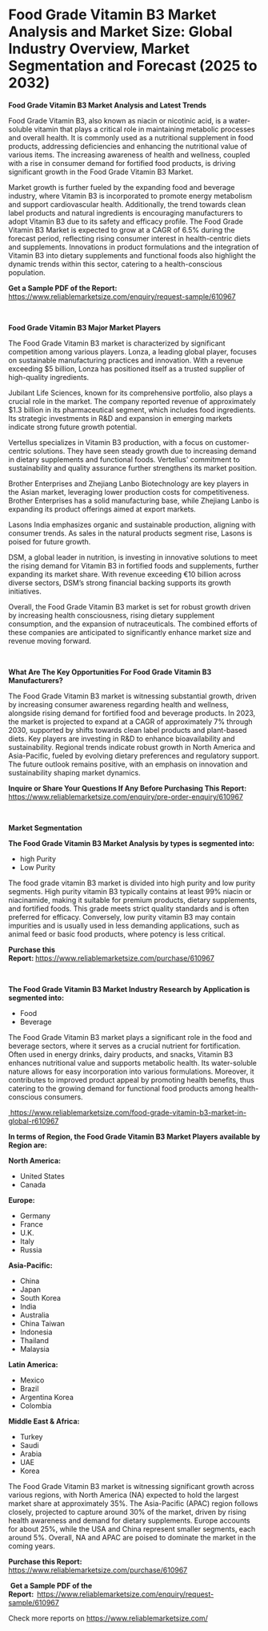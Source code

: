 <p><h1>Food Grade Vitamin B3 Market Analysis and Market Size: Global Industry Overview, Market Segmentation and Forecast (2025 to 2032)</h1></p><p><strong>Food Grade Vitamin B3 Market Analysis and Latest Trends</strong></p>
<p><p>Food Grade Vitamin B3, also known as niacin or nicotinic acid, is a water-soluble vitamin that plays a critical role in maintaining metabolic processes and overall health. It is commonly used as a nutritional supplement in food products, addressing deficiencies and enhancing the nutritional value of various items. The increasing awareness of health and wellness, coupled with a rise in consumer demand for fortified food products, is driving significant growth in the Food Grade Vitamin B3 Market.</p><p>Market growth is further fueled by the expanding food and beverage industry, where Vitamin B3 is incorporated to promote energy metabolism and support cardiovascular health. Additionally, the trend towards clean label products and natural ingredients is encouraging manufacturers to adopt Vitamin B3 due to its safety and efficacy profile. The Food Grade Vitamin B3 Market is expected to grow at a CAGR of 6.5% during the forecast period, reflecting rising consumer interest in health-centric diets and supplements. Innovations in product formulations and the integration of Vitamin B3 into dietary supplements and functional foods also highlight the dynamic trends within this sector, catering to a health-conscious population.</p></p>
<p><strong>Get a Sample PDF of the Report:&nbsp;</strong> <a href="https://www.reliablemarketsize.com/enquiry/request-sample/610967?utm_campaign=2457&utm_medium=2&utm_source=Github&utm_content=ia&utm_term=23032025&utm_id=food-grade-vitamin-b3">https://www.reliablemarketsize.com/enquiry/request-sample/610967</a></p>
<p>&nbsp;</p>
<p><strong>Food Grade Vitamin B3 Major Market Players</strong></p>
<p><p>The Food Grade Vitamin B3 market is characterized by significant competition among various players. Lonza, a leading global player, focuses on sustainable manufacturing practices and innovation. With a revenue exceeding $5 billion, Lonza has positioned itself as a trusted supplier of high-quality ingredients.</p><p>Jubilant Life Sciences, known for its comprehensive portfolio, also plays a crucial role in the market. The company reported revenue of approximately $1.3 billion in its pharmaceutical segment, which includes food ingredients. Its strategic investments in R&D and expansion in emerging markets indicate strong future growth potential.</p><p>Vertellus specializes in Vitamin B3 production, with a focus on customer-centric solutions. They have seen steady growth due to increasing demand in dietary supplements and functional foods. Vertellus' commitment to sustainability and quality assurance further strengthens its market position.</p><p>Brother Enterprises and Zhejiang Lanbo Biotechnology are key players in the Asian market, leveraging lower production costs for competitiveness. Brother Enterprises has a solid manufacturing base, while Zhejiang Lanbo is expanding its product offerings aimed at export markets. </p><p>Lasons India emphasizes organic and sustainable production, aligning with consumer trends. As sales in the natural products segment rise, Lasons is poised for future growth.</p><p>DSM, a global leader in nutrition, is investing in innovative solutions to meet the rising demand for Vitamin B3 in fortified foods and supplements, further expanding its market share. With revenue exceeding €10 billion across diverse sectors, DSM’s strong financial backing supports its growth initiatives.</p><p>Overall, the Food Grade Vitamin B3 market is set for robust growth driven by increasing health consciousness, rising dietary supplement consumption, and the expansion of nutraceuticals. The combined efforts of these companies are anticipated to significantly enhance market size and revenue moving forward.</p></p>
<p>&nbsp;</p>
<p><strong>What Are The Key Opportunities For Food Grade Vitamin B3 Manufacturers?</strong></p>
<p><p>The Food Grade Vitamin B3 market is witnessing substantial growth, driven by increasing consumer awareness regarding health and wellness, alongside rising demand for fortified food and beverage products. In 2023, the market is projected to expand at a CAGR of approximately 7% through 2030, supported by shifts towards clean label products and plant-based diets. Key players are investing in R&D to enhance bioavailability and sustainability. Regional trends indicate robust growth in North America and Asia-Pacific, fueled by evolving dietary preferences and regulatory support. The future outlook remains positive, with an emphasis on innovation and sustainability shaping market dynamics.</p></p>
<p><strong>Inquire or Share Your Questions If Any Before Purchasing This Report:</strong> <a href="https://www.reliablemarketsize.com/enquiry/pre-order-enquiry/610967?utm_campaign=2457&utm_medium=2&utm_source=Github&utm_content=ia&utm_term=23032025&utm_id=food-grade-vitamin-b3">https://www.reliablemarketsize.com/enquiry/pre-order-enquiry/610967</a></p>
<p>&nbsp;</p>
<p><strong>Market Segmentation</strong></p>
<p><strong>The Food Grade Vitamin B3 Market Analysis by types is segmented into:</strong></p>
<p><ul><li>high Purity</li><li>Low Purity</li></ul></p>
<p><p>The food grade vitamin B3 market is divided into high purity and low purity segments. High purity vitamin B3 typically contains at least 99% niacin or niacinamide, making it suitable for premium products, dietary supplements, and fortified foods. This grade meets strict quality standards and is often preferred for efficacy. Conversely, low purity vitamin B3 may contain impurities and is usually used in less demanding applications, such as animal feed or basic food products, where potency is less critical.</p></p>
<p><strong>Purchase this Report:&nbsp;</strong><a href="https://www.reliablemarketsize.com/purchase/610967?utm_campaign=2457&utm_medium=2&utm_source=Github&utm_content=ia&utm_term=23032025&utm_id=food-grade-vitamin-b3">https://www.reliablemarketsize.com/purchase/610967</a></p>
<p>&nbsp;</p>
<p><strong>The Food Grade Vitamin B3 Market Industry Research by Application is segmented into:</strong></p>
<p><ul><li>Food</li><li>Beverage</li></ul></p>
<p><p>The Food Grade Vitamin B3 market plays a significant role in the food and beverage sectors, where it serves as a crucial nutrient for fortification. Often used in energy drinks, dairy products, and snacks, Vitamin B3 enhances nutritional value and supports metabolic health. Its water-soluble nature allows for easy incorporation into various formulations. Moreover, it contributes to improved product appeal by promoting health benefits, thus catering to the growing demand for functional food products among health-conscious consumers.</p></p>
<p><a href="https://www.reliablemarketsize.com/food-grade-vitamin-b3-market-in-global-r610967?utm_campaign=2457&utm_medium=2&utm_source=Github&utm_content=ia&utm_term=23032025&utm_id=food-grade-vitamin-b3">&nbsp;https://www.reliablemarketsize.com/food-grade-vitamin-b3-market-in-global-r610967</a></p>
<p><strong>In terms of Region, the Food Grade Vitamin B3 Market Players available by Region are:</strong></p>
<p>
    <p> <strong> North America: </strong>
        <ul>
            <li>United States</li>
            <li>Canada</li>
        </ul>
        </p> 
    <p> <strong> Europe: </strong>
        <ul>
            <li>Germany</li>
            <li>France</li>
            <li>U.K.</li>
            <li>Italy</li>
            <li>Russia</li>
        </ul>
        </p> 
    <p> <strong> Asia-Pacific: </strong>
        <ul>
            <li>China</li>
            <li>Japan</li>
            <li>South Korea</li>
            <li>India</li>
            <li>Australia</li>
            <li>China Taiwan</li>
            <li>Indonesia</li>
            <li>Thailand</li>
            <li>Malaysia</li>
        </ul>
        </p> 
    <p> <strong> Latin America: </strong>
        <ul>
            <li>Mexico</li>
            <li>Brazil</li>
            <li>Argentina Korea</li>
            <li>Colombia</li>
        </ul>
        </p> 
    <p> <strong> Middle East & Africa: </strong>
        <ul>
            <li>Turkey</li>
            <li>Saudi</li>
            <li>Arabia</li>
            <li>UAE</li>
            <li>Korea</li>
        </ul>
    </p>
    </p>
<p><p>The Food Grade Vitamin B3 market is witnessing significant growth across various regions, with North America (NA) expected to hold the largest market share at approximately 35%. The Asia-Pacific (APAC) region follows closely, projected to capture around 30% of the market, driven by rising health awareness and demand for dietary supplements. Europe accounts for about 25%, while the USA and China represent smaller segments, each around 5%. Overall, NA and APAC are poised to dominate the market in the coming years.</p></p>
<p><strong>Purchase this Report: </strong><a href="https://www.reliablemarketsize.com/purchase/610967?utm_campaign=2457&utm_medium=2&utm_source=Github&utm_content=ia&utm_term=23032025&utm_id=food-grade-vitamin-b3">https://www.reliablemarketsize.com/purchase/610967</a></p>
<p>&nbsp;<strong>Get a Sample PDF of the Report:&nbsp;&nbsp;</strong><a href="https://www.reliablemarketsize.com/enquiry/request-sample/610967?utm_campaign=2457&utm_medium=2&utm_source=Github&utm_content=ia&utm_term=23032025&utm_id=food-grade-vitamin-b3">https://www.reliablemarketsize.com/enquiry/request-sample/610967</a></p>
<p><strong></strong></p>
<p>Check more reports on <a href="https://www.reliablemarketsize.com/?utm_campaign=2457&utm_medium=2&utm_source=Github&utm_content=ia&utm_term=23032025&utm_id=food-grade-vitamin-b3">https://www.reliablemarketsize.com/</a></p>